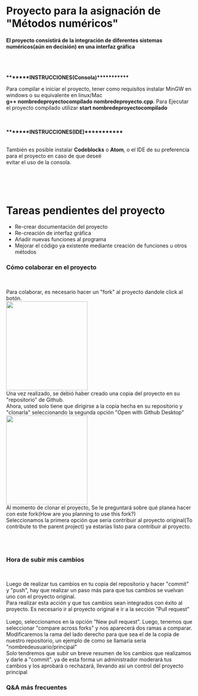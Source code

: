 
# Proyecto para la asignación de "Métodos numéricos" 
<h4>El proyecto consistirá de la integración de diferentes sistemas numéricos(aún en decisión) en una interfaz gráfica</h4><br><br>

<strong>*******INSTRUCCIONES(Consola)***********</strong><br>
<p>Para compilar e iniciar el proyecto, tener como requisitos instalar MinGW en windows o su equivalente en linux/Mac<br>
  <strong>g++ nombredeproyectocompilado nombredeproyecto.cpp</strong>. Para Ejecutar el proyecto compilado utilizar <strong>start nombredeproyectocompilado</strong></p><br><br>
  <strong>*******INSTRUCCIONES(IDE)***********</strong><br><br>
  <p>También es posible instalar <strong>Codeblocks</strong> o <strong>Atom</strong>, o el IDE de su preferencia para el proyecto en caso de que deseé<br>
  evitar el uso de la consola.</p>
  <br><br><br>
<h1>Tareas pendientes del proyecto</h1>
<ul>
  <li>Re-crear documentación del proyecto</li>
   <li>Re-creación de interfaz gráfica</li>
   <li>Añadir nuevas funciones al programa</li>
   <li>Mejorar el código ya existente mediante creación de funciones u otros métodos</li>
</ul>

<h3>Cómo colaborar en el proyecto</h3><br>
<p>Para colaborar, es necesario hacer un "fork" al proyecto dandole click al botón.<br>
    <img src="/documentación/imgs/fork.PNG" width="220" height="240" /><br>
  Una vez realizado, se debió haber creado una copia del proyecto en su "repositorio" de Github.<br>
  Ahora, usted solo tiene que dirigirse a la copia hecha en su repositorio y "clonarla" seleccionando la segunda opción "Open with Github Desktop"<br>
  <img src="/documentación/imgs/code.png" width="220" height="240" /><br>
   Al momento de clonar el proyecto, Se le preguntará sobre qué planea hacer con este fork(How are you planning to use this fork?)<br>
   Seleccionamos la primera opción que sería contribuir al proyecto original(To contribute to the parent project) ya estarías listo para contribuir al proyecto.</p><br><br>
    <h3>Hora de subir mis cambios</h3><br>
<p> Luego de realizar tus cambios en tu copia del repositorio y hacer "commit" y "push", hay que realizar un paso más para que tus cambios se vuelvan uno con el proyecto original.<br>
      Para realizar esta acción y que tus cambios sean integrados con éxito al proyecto. Es necesario ir al proyecto original e ir a la sección "Pull request"<br><br>
      Luego, seleccionamos en la opción "New pull request". Luego, tenemos que seleccionar "compare across forks" y nos aparecerá dos ramas a comparar.<br>
      Modificaremos la rama del lado derecho para que sea el de la copia de nuestro repositorio, un ejemplo de como se llamaría seria "nombredeusuario/principal"<br>
      Solo tendremos que subir un breve resumen de los cambios que realizamos y darle a "commit". ya de esta forma un administrador moderará tus cambios y los aprobará o rechazará, llevando así un control del proyecto principal</p>
   <h3>Q&A más frecuentes</h3>
                                                           
